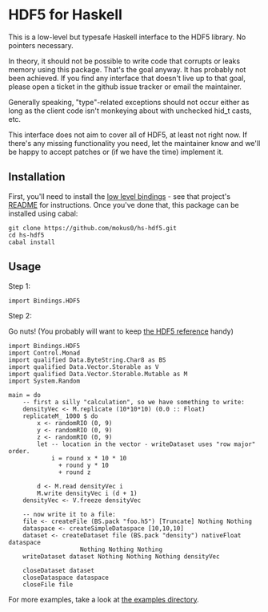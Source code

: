 HDF5 for Haskell
=================

This is a low-level but typesafe Haskell interface to the HDF5 library.  No pointers necessary.

In theory, it should not be possible to write code that corrupts or leaks memory using this package.  That's the goal anyway.  It has probably not been achieved.  If you find any interface that doesn't live up to that goal, please open a ticket in the github issue tracker or email the maintainer.

Generally speaking, "type"-related exceptions should not occur either as long as the client code isn't monkeying about with unchecked hid_t casts, etc.

This interface does not aim to cover all of HDF5, at least not right now.  If there's any missing functionality you need, let the maintainer know and we'll be happy to accept patches or (if we have the time) implement it.

Installation
-------------

First, you'll need to install the [low level bindings](https://github.com/mokus0/bindings-hdf5) - see that project's [README](https://github.com/mokus0/bindings-hdf5/blob/master/README.md) for instructions.  Once you've done that, this package can be installed using cabal:

    git clone https://github.com/mokus0/hs-hdf5.git
    cd hs-hdf5
    cabal install

Usage
------

Step 1:

    import Bindings.HDF5

Step 2:

Go nuts!  (You probably will want to keep [the HDF5 reference](http://www.hdfgroup.org/HDF5/doc/RM/RM_H5Front.html) handy)

    import Bindings.HDF5
    import Control.Monad
    import qualified Data.ByteString.Char8 as BS
    import qualified Data.Vector.Storable as V
    import qualified Data.Vector.Storable.Mutable as M
    import System.Random
    
    main = do
        -- first a silly "calculation", so we have something to write:
        densityVec <- M.replicate (10*10*10) (0.0 :: Float)
        replicateM_ 1000 $ do
            x <- randomRIO (0, 9)
            y <- randomRIO (0, 9)
            z <- randomRIO (0, 9)
            let -- location in the vector - writeDataset uses "row major" order.
                i = round x * 10 * 10
                  + round y * 10
                  + round z
            
            d <- M.read densityVec i
            M.write densityVec i (d + 1)
        densityVec <- V.freeze densityVec
        
        -- now write it to a file:
        file <- createFile (BS.pack "foo.h5") [Truncate] Nothing Nothing
        dataspace <- createSimpleDataspace [10,10,10]
        dataset <- createDataset file (BS.pack "density") nativeFloat dataspace
                        Nothing Nothing Nothing
        writeDataset dataset Nothing Nothing Nothing densityVec
        
        closeDataset dataset
        closeDataspace dataspace
        closeFile file

For more examples, take a look at [the examples directory](https://github.com/mokus0/hs-hdf5/tree/master/examples).
